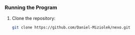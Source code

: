 ### Running the Program

1. Clone the repository:

   ```bash
   git clone https://github.com/Daniel-Miziolek/nexo.git
